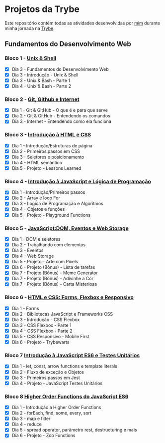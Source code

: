 # Projetos da Trybe

Este repositório contém todas as atividades desenvolvidas por [mim](https://www.linkedin.com/in/victor-figueiredo-mendes-2251b5206/) durante minha jornada na [Trybe](https://www.betrybe.com/).

## Fundamentos do Desenvolvimento Web 
### Bloco 1 - [Unix & Shell](https://github.com/ImVictorM/Exercicios-Trybe/tree/main/Modulo%201%20-%20Fundamentos/Bloco%201%20-%20unix%20e%20shell)
- [x] Dia 3 - Fundamentos do Desenvolvimento Web
- [x] Dia 3 - Introdução - Unix & Shell
- [x] Dia 3 - Unix & Bash - Parte 1
- [x] Dia 4 - Unix & Bash - Parte 2
### Bloco 2 - [Git, Github e Internet](https://github.com/ImVictorM/Exercicios-Trybe/tree/main/Modulo%201%20-%20Fundamentos/Bloco%202%20-%20git%2C%20github%20e%20internet)
- [x] Dia 1 - Git & GitHub  - O que é e para que serve
- [x] Dia 2 - Git & GitHub - Entendendo os comandos
- [x] Dia 3 - Internet - Entendendo como ela funciona
### Bloco 3 - [Introdução à HTML e CSS](https://github.com/ImVictorM/Exercicios-Trybe/tree/main/Modulo%201%20-%20Fundamentos/Bloco%203%20-%20Introdu%C3%A7%C3%A3o%20%C3%A0%20HTML%20e%20CSS)
- [x] Dia 1 - Introdução/Estruturas de página
- [x] Dia 2 - Primeiros passos em CSS
- [x] Dia 3 - Seletores e posicionamento
- [x] Dia 4 - HTML semântico
- [x] Dia 5 - Projeto - Lessons Learned
### Bloco 4 - [Introdução à JavaScript e Lógica de Programação](https://github.com/ImVictorM/Exercicios-Trybe/tree/main/Modulo%201%20-%20Fundamentos/Bloco%204%20-%20Introdu%C3%A7%C3%A3o%20%C3%A0%20JavaScript%20e%20L%C3%B3gica%20de%20Programa%C3%A7%C3%A3o)
- [x] Dia 1 - Introdução/Primeiros passos
- [x] Dia 2 - Array e loop For
- [x] Dia 3 - Lógica de Programação e Algoritmos
- [x] Dia 4 - Objetos e funções
- [x] Dia 5 - Projeto - Playground Functions
### Bloco 5 - [JavaScript:DOM, Eventos e Web Storage](https://github.com/ImVictorM/Exercicios-Trybe/tree/main/Modulo%201%20-%20Fundamentos/Bloco%205%20-%20DOM%2C%20eventos%20e%20web%20storage)
- [x] Dia 1 - DOM e seletores
- [x] Dia 2 - Trabalhando com elementos
- [x] Dia 3 - Eventos
- [x] Dia 4 - Web Storage
- [x] Dia 5 - Projeto - Arte com Pixels
- [x] Dia 6 - Projeto (Bônus) - Lista de tarefas
- [x] Dia 7 - Projeto (Bônus) - Meme Generator
- [x] Dia 7 - Projeto (Bônus) - Adivinhe a Cor
- [x] Dia 7 - Projeto (Bônus) - Carta Misteriosa
### Bloco 6 - [HTML e CSS: Forms, Flexbox e Responsivo](https://github.com/ImVictorM/Exercicios-Trybe/tree/main/Modulo%201%20-%20Fundamentos/Bloco%206%20-%20HTML%20e%20CSS:%20Forms%2C%20flexbox%20e%20responsivo)
- [x] Dia 1 - Forms
- [x] Dia 2 - Bibliotecas JavaScript e Frameworks CSS
- [x] Dia 3 - Introdução - CSS Flexbox
- [x] Dia 3 - CSS Flexbox - Parte 1
- [x] Dia 4 - CSS Flexbox - Parte 2
- [x] Dia 5 - CSS Responsivo - Mobile First
- [x] Dia 6 - Projeto - Trybewarts
### Bloco 7 [Introdução à JavaScript ES6 e Testes Unitários](https://github.com/ImVictorM/Exercicios-Trybe/tree/main/Modulo%201%20-%20Fundamentos/Bloco%207%20-%20ES6%20e%20Testes%20Unitarios)
- [x] Dia 1 - let, const, arrow functions e template literals
- [x] Dia 2 - Fluxo de exceção e Objetos
- [x] Dia 3 - Primeiros passos em Jest
- [x] Dia 4 - Projeto - JavaScript Testes Unitários
### Bloco 8 [Higher Order Functions do JavaScript ES6](https://github.com/ImVictorM/Exercicios-Trybe/tree/main/Modulo%201%20-%20Fundamentos/Bloco%208%20-%20Higher%20Order%20Functions%20ES6)
- [x] Dia 1 - Introdução a Higher Order Functions
- [x] Dia 2 - forEach, find, some, every, sort
- [x] Dia 3 - map e filter
- [x] Dia 4 - reduce
- [x] Dia 5 - spread operator, parâmetro rest, destructuring e mais
- [x] Dia 6 - Projeto - Zoo Functions
